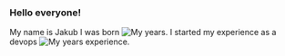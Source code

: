 ### Hello everyone!
My name is Jakub I was born ![My years][my_years]. I started my experience as a devops ![My years experience][my_years_exp].


[my_years]: https://img.shields.io/date/817776061?color=161B22&label=%20&style=flat-square "My years"
[my_years_exp]: https://img.shields.io/date/1498863661?color=161B22&label=%20&style=flat-square "My years experience"

[links1]: https://bulldogjob.pl/readme/github-jak-stworzyc-wyjatkowy-profil-w-5-minut
[links2]: https://www.sitepoint.com/github-profile-readme/

